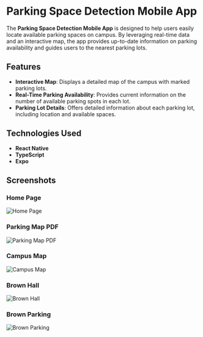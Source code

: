 # Parking Space Detection Mobile App

The **Parking Space Detection Mobile App** is designed to help users easily locate available parking spaces on campus. By leveraging real-time data and an interactive map, the app provides up-to-date information on parking availability and guides users to the nearest parking lots.

## Features
- **Interactive Map**: Displays a detailed map of the campus with marked parking lots.
- **Real-Time Parking Availability**: Provides current information on the number of available parking spots in each lot.
- **Parking Lot Details**: Offers detailed information about each parking lot, including location and available spaces.

## Technologies Used
- **React Native**
- **TypeScript**
- **Expo**

## Screenshots

### Home Page
![Home Page](https://github.com/user-attachments/assets/1bd58ea4-08b7-4ea2-98c3-8510599bfd06)

### Parking Map PDF
![Parking Map PDF](https://github.com/user-attachments/assets/396f2951-4962-4771-8a98-5de0ae3ab0a4)

### Campus Map
![Campus Map](https://github.com/user-attachments/assets/3b5396b4-9743-4704-a4d0-c893af332443)

### Brown Hall
![Brown Hall](https://github.com/user-attachments/assets/0560513c-3ca8-4c04-bd87-52b6dfc7afe8)

### Brown Parking
![Brown Parking](https://github.com/user-attachments/assets/5eef4bc2-5fce-4f0d-a853-b0614e26c6f3)
